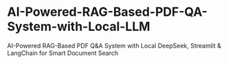 # AI-Powered-RAG-Based-PDF-QA-System-with-Local-LLM
AI-Powered RAG-Based PDF Q&amp;A System with Local DeepSeek, Streamlit &amp; LangChain for Smart Document Search
